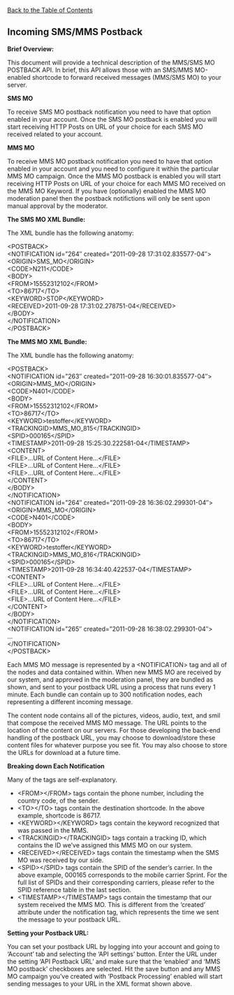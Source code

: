 <a href="/1.3/README.md">Back to the Table of Contents</a>
<h2>Incoming&nbsp;SMS/MMS&nbsp;Postback</h2>
<div id="page-content"><p><strong>Brief Overview:</strong></p>
<p>This document will provide a technical description of the MMS/SMS MO POSTBACK API. In brief, this API allows those with an 
SMS/MMS MO-enabled shortcode to forward received messages (MMS/SMS MO) to your server.</p>
<p><strong>SMS MO</strong></p>
<p>To receive SMS MO postback notification you need to have that option enabled in your account. Once the SMS MO 
postback is enabled you will start receiving HTTP Posts on URL of your choice for each SMS MO received related to 
your account.</p>
<p><strong>MMS MO</strong></p>
<p>To receive MMS MO postback notification you need to have that option enabled in your account and you need to 
configure it within the particular MMS MO campaign.  Once the MMS MO postback is enabled you will start receiving 
HTTP Posts on URL of your choice for each MMS MO received on the MMS MO Keyword. If you have (optionally) enabled 
the MMS MO moderation panel then the postback notifictions will only be sent upon manual approval by the moderator.</p>
<p><a name="the_xml_bundle1"></a> <strong>The SMS MO XML Bundle:</strong></p>
<p>The XML bundle has the following anatomy:</p>
<p>
&lt;POSTBACK&gt;<br />
&lt;NOTIFICATION id=&#8221;264&#8243; created=&#8221;2011-09-28 17:31:02.835577-04&#8243;&gt;<br />
&lt;ORIGIN&gt;SMS_MO&lt;/ORIGIN&gt;<br />
&lt;CODE&gt;N211&lt;/CODE&gt;<br />
&lt;BODY&gt;<br />
&lt;FROM&gt;15552312102&lt;/FROM&gt;<br />
&lt;TO&gt;86717&lt;/TO&gt;<br />
&lt;KEYWORD&gt;STOP&lt;/KEYWORD&gt;<br />
&lt;RECEIVED&gt;2011-09-28 17:31:02.278751-04&lt;/RECEIVED&gt;<br />
&lt;/BODY&gt;<br />
&lt;/NOTIFICATION&gt;<br />
&lt;/POSTBACK&gt;</p>
<p><a name="the_xml_bundle"></a> <strong>The MMS MO XML Bundle:</strong></p>
<p>The XML bundle has the following anatomy:</p>
<p>&lt;POSTBACK&gt;<br />
&lt;NOTIFICATION id=&#8221;263&#8243; created=&#8221;2011-09-28 16:30:01.835577-04&#8243;&gt;<br />
&lt;ORIGIN&gt;MMS_MO&lt;/ORIGIN&gt;<br />
&lt;CODE&gt;N401&lt;/CODE&gt;<br />
&lt;BODY&gt;<br />
&lt;FROM&gt;15552312102&lt;/FROM&gt;<br />
&lt;TO&gt;86717&lt;/TO&gt;<br />
&lt;KEYWORD&gt;testoffer&lt;/KEYWORD&gt;<br />
&lt;TRACKINGID&gt;MMS_MO_815&lt;/TRACKINGID&gt;<br />
&lt;SPID&gt;000165&lt;/SPID&gt;<br />
&lt;TIMESTAMP&gt;2011-09-28 15:25:30.222581-04&lt;/TIMESTAMP&gt;<br />
&lt;CONTENT&gt;<br />
&lt;FILE&gt;&#8230;URL of Content Here&#8230;&lt;/FILE&gt;<br />
&lt;FILE&gt;&#8230;URL of Content Here&#8230;&lt;/FILE&gt;<br />
&lt;FILE&gt;&#8230;URL of Content Here&#8230;&lt;/FILE&gt;<br />
&lt;/CONTENT&gt;<br />
&lt;/BODY&gt;<br />
&lt;/NOTIFICATION&gt;<br />
&lt;NOTIFICATION id=&#8221;264&#8243; created=&#8221;2011-09-28 16:36:02.299301-04&#8243;&gt;<br />
&lt;ORIGIN&gt;MMS_MO&lt;/ORIGIN&gt;<br />
&lt;CODE&gt;N401&lt;/CODE&gt;<br />
&lt;BODY&gt;<br />
&lt;FROM&gt;15552312102&lt;/FROM&gt;<br />
&lt;TO&gt;86717&lt;/TO&gt;<br />
&lt;KEYWORD&gt;testoffer&lt;/KEYWORD&gt;<br />
&lt;TRACKINGID&gt;MMS_MO_816&lt;/TRACKINGID&gt;<br />
&lt;SPID&gt;000165&lt;/SPID&gt;<br />
&lt;TIMESTAMP&gt;2011-09-28 16:34:40.422537-04&lt;/TIMESTAMP&gt;<br />
&lt;CONTENT&gt;<br />
&lt;FILE&gt;&#8230;URL of Content Here&#8230;&lt;/FILE&gt;<br />
&lt;FILE&gt;&#8230;URL of Content Here&#8230;&lt;/FILE&gt;<br />
&lt;FILE&gt;&#8230;URL of Content Here&#8230;&lt;/FILE&gt;<br />
&lt;/CONTENT&gt;<br />
&lt;/BODY&gt;<br />
&lt;/NOTIFICATION&gt;<br />
&lt;NOTIFICATION id=&#8221;265&#8243; created=&#8221;2011-09-28 16:38:02.299301-04&#8243;&gt;<br />
&#8230;<br />
&lt;/NOTIFICATION&gt;<br />
&lt;/POSTBACK&gt;</p>

<p>Each MMS MO message is represented by a &lt;NOTIFICATION&gt; tag and all of the nodes and data contained within. When
new MMS MO are received by our system, and approved in the moderation panel, they are bundled as shown, and sent to your
postback URL using a process that runs every 1 minute. Each bundle can contain up to 300 notification nodes, each 
representing a different incoming message.</p>

<p>The content node contains all of the pictures, videos, audio, text, and smil that compose the received MMS MO message. 
The URL points to the location of the content on our servers. For those developing the back-end handling of the postback
URL, you may choose to download/store these content files for whatever purpose you see fit. You may also choose to store
the URLs for download at a future time.</p>

<p><a name="breaking_down_each_notification"></a> <strong>Breaking down Each Notification</strong></p>
<p>Many of the tags are self-explanatory.</p>
<ul>
<li>&lt;FROM&gt;&lt;/FROM&gt; tags contain the phone number, including the country code, of the sender.</li>
<li>&lt;TO&gt;&lt;/TO&gt; tags contain the destination shortcode. In the above example, shortcode is 86717.</li>
<li>&lt;KEYWORD&gt;&lt;/KEYWORD&gt; tags contain the keyword recognized that was passed in the MMS.</li>
<li>&lt;TRACKINGID&gt;&lt;/TRACKINGID&gt; tags contain a tracking ID, which contains the ID we&#8217;ve assigned this MMS 
MO on our system.</li>
<li>&lt;RECEIVED&gt;&lt;/RECEIVED&gt; tags contain the timestamp when the SMS MO was received by our side.</li>
<li>&lt;SPID&gt;&lt;/SPID&gt; tags contain the SPID of the sender&#8217;s carrier. In the above example, 000165 
corresponds to the mobile carrier Sprint. For the full list of SPIDs and their corresponding carriers, please refer to 
the SPID reference table in the last section.</li>
<li>&lt;TIMESTAMP&gt;&lt;/TIMESTAMP&gt; tags contain the timestamp that our system received the MMS MO. This is different
from the &#8216;created&#8217; attribute under the notification tag, which represents the time we sent the message to 
your postback URL.</li>
</ul>
<p><a name="setting_your_postback_url"></a> <strong>Setting your Postback URL:</strong></p>
<p>You can set your postback URL by logging into your account and going to &#8216;Account&#8217; tab and selecting the 
&#8216;API settings&#8217; button. Enter the URL under the setting &#8216;API Postback URL&#8217; and make sure that the &#8216;enabled&#8217; and &#8216;MMS MO postback&#8217; checkboxes are selected. Hit the save button and any MMS MO campaign you&#8217;ve created with &#8216;Postback Processing&#8217; enabled will start sending messages to your URL in the XML format shown above.</p>
